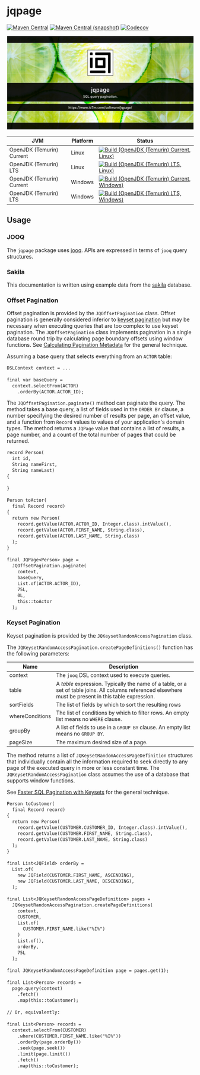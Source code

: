 jqpage
===

[![Maven Central](https://img.shields.io/maven-central/v/com.io7m.jqpage/com.io7m.jqpage.svg?style=flat-square)](http://search.maven.org/#search%7Cga%7C1%7Cg%3A%22com.io7m.jqpage%22)
[![Maven Central (snapshot)](https://img.shields.io/nexus/s/https/s01.oss.sonatype.org/com.io7m.jqpage/com.io7m.jqpage.svg?style=flat-square)](https://s01.oss.sonatype.org/content/repositories/snapshots/com/io7m/jqpage/)
[![Codecov](https://img.shields.io/codecov/c/github/io7m/jqpage.svg?style=flat-square)](https://codecov.io/gh/io7m/jqpage)

![jqpage](./src/site/resources/jqpage.jpg?raw=true)

| JVM | Platform | Status |
|-----|----------|--------|
| OpenJDK (Temurin) Current | Linux | [![Build (OpenJDK (Temurin) Current, Linux)](https://img.shields.io/github/actions/workflow/status/io7m/jqpage/workflows/main.linux.temurin.current.yml?branch=develop)](https://github.com/io7m/jqpage/actions?query=workflow%3Amain.linux.temurin.current)|
| OpenJDK (Temurin) LTS | Linux | [![Build (OpenJDK (Temurin) LTS, Linux)](https://img.shields.io/github/actions/workflow/status/io7m/jqpage/workflows/main.linux.temurin.lts.yml?branch=develop)](https://github.com/io7m/jqpage/actions?query=workflow%3Amain.linux.temurin.lts)|
| OpenJDK (Temurin) Current | Windows | [![Build (OpenJDK (Temurin) Current, Windows)](https://img.shields.io/github/actions/workflow/status/io7m/jqpage/workflows/main.windows.temurin.current.yml?branch=develop)](https://github.com/io7m/jqpage/actions?query=workflow%3Amain.windows.temurin.current)|
| OpenJDK (Temurin) LTS | Windows | [![Build (OpenJDK (Temurin) LTS, Windows)](https://img.shields.io/github/actions/workflow/status/io7m/jqpage/workflows/main.windows.temurin.lts.yml?branch=develop)](https://github.com/io7m/jqpage/actions?query=workflow%3Amain.windows.temurin.lts)|


## Usage

### JOOQ

The `jqpage` package uses [jooq](https://www.jooq.org/). APIs are expressed
in terms of `jooq` query structures.

### Sakila

This documentation is written using example data from the [sakila](https://github.com/jOOQ/sakila)
database.

### Offset Pagination

Offset pagination is provided by the `JQOffsetPagination` class. Offset
pagination is generally considered inferior to 
[keyset pagination](#keyset-pagination) but may be necessary when executing
queries that are too complex to use keyset pagination. The `JQOffsetPagination`
class implements pagination in a single database round trip by calculating
page boundary offsets using window functions. See
[Calculating Pagination Metadata](https://blog.jooq.org/calculating-pagination-metadata-without-extra-roundtrips-in-sql/)
for the general technique.

Assuming a base query that selects everything from an `ACTOR` table:

```
DSLContext context = ...

final var baseQuery =
  context.selectFrom(ACTOR)
    .orderBy(ACTOR.ACTOR_ID);
```

The `JQOffsetPagination.paginate()` method can paginate the query. The method
takes a base query, a list of fields used in the `ORDER BY` clause, a number
specifying the desired number of results per page, an offset value, and
a function from `Record` values to values of your application's domain
types. The method returns a `JQPage` value that contains a list of results,
a page number, and a count of the total number of pages that could be returned.

```
record Person(
  int id,
  String nameFirst,
  String nameLast)
{

}

Person toActor(
  final Record record)
{
  return new Person(
    record.getValue(ACTOR.ACTOR_ID, Integer.class).intValue(),
    record.getValue(ACTOR.FIRST_NAME, String.class),
    record.getValue(ACTOR.LAST_NAME, String.class)
  );
}

final JQPage<Person> page =
  JQOffsetPagination.paginate(
    context,
    baseQuery,
    List.of(ACTOR.ACTOR_ID),
    75L,
    0L,
    this::toActor
  );
```

### Keyset Pagination

Keyset pagination is provided by the `JQKeysetRandomAccessPagination` class.

The `JQKeysetRandomAccessPagination.createPageDefinitions()` function has
the following parameters:

|Name| Description                                                                                                                                              |
|----|----------------------------------------------------------------------------------------------------------------------------------------------------------|
|context| The `jooq` DSL context used to execute queries.                                                                                                          |
|table| A _table_ expression. Typically the name of a table, or a set of table joins. All columns referenced elsewhere must be present in this table expression. |
|sortFields|The list of fields by which to sort the resulting rows|
|whereConditions|The list of conditions by which to filter rows. An empty list means no `WHERE` clause.|
|groupBy|A list of fields to use in a `GROUP BY` clause. An empty list means no `GROUP BY`.|
|pageSize|The maximum desired size of a page.|

The method returns a list of
`JQKeysetRandomAccessPageDefinition` structures that individually contain
all the information required to seek directly to any page of the executed
query in more or less constant time. The `JQKeysetRandomAccessPagination`
class assumes the use of a database that supports window functions.

See [Faster SQL Pagination with Keysets](https://blog.jooq.org/faster-sql-pagination-with-keysets-continued/)
for the general technique.

```
Person toCustomer(
  final Record record)
{
  return new Person(
    record.getValue(CUSTOMER.CUSTOMER_ID, Integer.class).intValue(),
    record.getValue(CUSTOMER.FIRST_NAME, String.class),
    record.getValue(CUSTOMER.LAST_NAME, String.class)
  );
}

final List<JQField> orderBy =
  List.of(
    new JQField(CUSTOMER.FIRST_NAME, ASCENDING),
    new JQField(CUSTOMER.LAST_NAME, DESCENDING),
  );

final List<JQKeysetRandomAccessPageDefinition> pages =
  JQKeysetRandomAccessPagination.createPageDefinitions(
    context,
    CUSTOMER,
    List.of(
      CUSTOMER.FIRST_NAME.like("%I%")
    )
    List.of(),
    orderBy,
    75L
  );
  
final JQKeysetRandomAccessPageDefinition page = pages.get(1);

final List<Person> records =
  page.query(context)
    .fetch()
    .map(this::toCustomer);

// Or, equivalently:

final List<Person> records =
  context.selectFrom(CUSTOMER)
    .where(CUSTOMER.FIRST_NAME.like("%I%"))
    .orderBy(page.orderBy())
    .seek(page.seek())
    .limit(page.limit())
    .fetch()
    .map(this::toCustomer);
```

